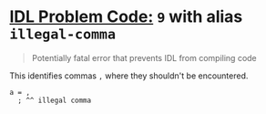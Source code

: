 # [IDL Problem Code:](./../README.md) `9` with alias `illegal-comma`

> Potentially fatal error that prevents IDL from compiling code

This identifies commas `,` where they shouldn't be encountered.

```idl
a = ,
  ; ^^ illegal comma
```

